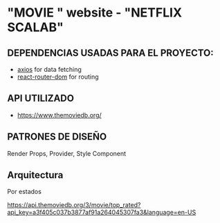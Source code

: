 # "MOVIE " website - "NETFLIX SCALAB" 



  ## DEPENDENCIAS USADAS PARA EL PROYECTO:
- [axios](https://www.npmjs.com/package/axios) for data fetching
- [react-router-dom](https://www.npmjs.com/package/react-router-dom) for routing





##  API UTILIZADO  
- https://www.themoviedb.org/




## PATRONES DE DISEÑO
Render Props, Provider, Style Component


## Arquitectura
Por estados 

https://api.themoviedb.org/3/movie/top_rated?api_key=a3f405c037b3877af91a264045307fa3&language=en-US



